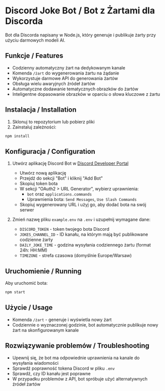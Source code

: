 # Discord Joke Bot / Bot z Żartami dla Discorda

Bot dla Discorda napisany w Node.js, który generuje i publikuje żarty przy użyciu darmowych modeli AI.

## Funkcje / Features

- Codzienny automatyczny żart na dedykowanym kanale
- Komenda `/żart` do wygenerowania żartu na żądanie
- Wykorzystuje darmowe API do generowania żartów
- Obsługa wielu awaryjnych źródeł żartów
- Automatyczne dodawanie tematycznych obrazków do żartów
- Inteligentne dopasowanie obrazków w oparciu o słowa kluczowe z żartu

## Instalacja / Installation

1. Sklonuj to repozytorium lub pobierz pliki
2. Zainstaluj zależności:

```bash
npm install
```

## Konfiguracja / Configuration

1. Utwórz aplikację Discord Bot w [Discord Developer Portal](https://discord.com/developers/applications)
   - Utwórz nową aplikację
   - Przejdź do sekcji "Bot" i kliknij "Add Bot"
   - Skopiuj token bota
   - W sekcji "OAuth2 > URL Generator", wybierz uprawnienia:
     - `bot` oraz `applications.commands`
     - Uprawnienia bota: `Send Messages`, `Use Slash Commands`
   - Skopiuj wygenerowany URL i użyj go, aby dodać bota na swój serwer

2. Zmień nazwę pliku `example.env` na `.env` i uzupełnij wymagane dane:
   - `DISCORD_TOKEN` - token twojego bota Discord
   - `JOKES_CHANNEL_ID` - ID kanału, na którym mają być publikowane codzienne żarty
   - `DAILY_JOKE_TIME` - godzina wysyłania codziennego żartu (format 24h: HH:MM)
   - `TIMEZONE` - strefa czasowa (domyślnie Europe/Warsaw)

## Uruchomienie / Running

Aby uruchomić bota:

```bash
npm start
```

## Użycie / Usage

- Komenda `/żart` - generuje i wyświetla nowy żart
- Codziennie o wyznaczonej godzinie, bot automatycznie publikuje nowy żart na skonfigurowanym kanale

## Rozwiązywanie problemów / Troubleshooting

- Upewnij się, że bot ma odpowiednie uprawnienia na kanale do wysyłania wiadomości
- Sprawdź poprawność tokena Discord w pliku `.env`
- Sprawdź, czy ID kanału jest poprawne
- W przypadku problemów z API, bot spróbuje użyć alternatywnych źródeł żartów
